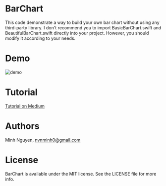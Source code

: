 # BarChart
This code demonstrate a way to build your own bar chart without using any third-party library. I don't recommend you to import BasicBarChart.swift and BeautifulBarChart.swift directly into your project. However, you should modify it according to your needs.

# Demo

![demo](https://raw.githubusercontent.com/nhatminh12369/BarChart/master/demo.png)

# Tutorial
[Tutorial on Medium](https://medium.com/@leonardnguyen/build-your-own-chart-in-ios-part-1-bar-chart-e1b7f4789d70)

# Authors

Minh Nguyen, nvnminh0@gmail.com

# License

BarChart is available under the MIT license. See the LICENSE file for more info.
